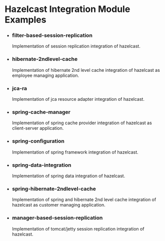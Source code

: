 <h1>Hazelcast Integration Module Examples</h1>

- <h3>filter-based-session-replication</h3>
	Implementation of session replication integration of hazelcast.
- <h3>hibernate-2ndlevel-cache</h3>
	Implementation of hibernate 2nd level cache integration of hazelcast as employee managing application.
- <h3>jca-ra</h3>
	Implementation of jca resource adapter integration of hazelcast.
- <h3>spring-cache-manager</h3>
	Implementation of spring cache provider integration of hazelcast as client-server application.
- <h3>spring-configuration</h3>
	Implementation of spring framework integration of hazelcast.
- <h3>spring-data-integration</h3>
	Implementation of spring data integration of hazelcast.
- <h3>spring-hibernate-2ndlevel-cache</h3>
	Implementation of spring and hibernate 2nd level cache integration of hazelcast as customer managing application.
- <h3>manager-based-session-replication</h3>
	Implementation of tomcat/jetty session replication integration of hazelcast.
